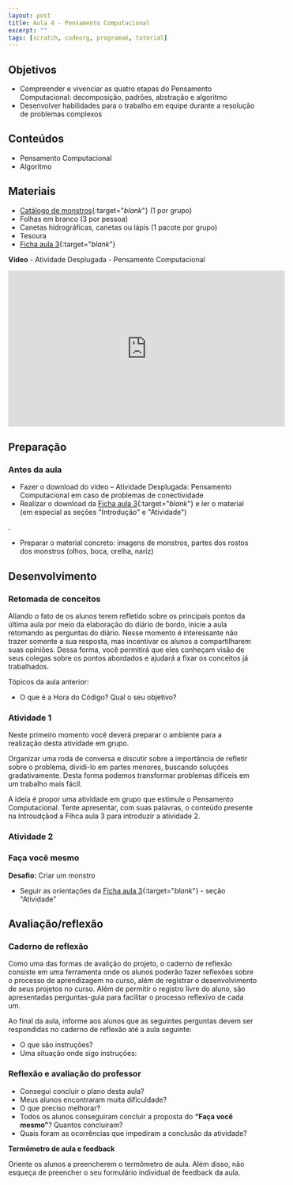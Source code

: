 ```yaml
---
layout: post
title: Aula 4 - Pensamento Computacional
excerpt: ""
tags: [scratch, codeorg, programaê, tutorial]
---
```


## Objetivos
 - Compreender e vivenciar as quatro etapas do Pensamento Computacional: decomposição, padrões, abstração e algoritmo
 - Desenvolver habilidades para o trabalho em equipe durante a resolução de problemas complexos

## Conteúdos
 - Pensamento Computacional
 - Algoritmo

## Materiais
 - [Catálogo de monstros](/blocos/pdf/CatalogoDeMonstros.pdf){:target="_blank_"}  (1 por grupo)
 - Folhas em branco (3 por pessoa)
 - Canetas hidrográficas, canetas ou lápis (1 pacote por grupo)
 - Tesoura
 - [Ficha aula 3](/blocos/pdf/Ficha%203-PensamentoComputacional.pdf){:target="_blank_"}

**Vídeo** - Atividade Desplugada - Pensamento Computacional

<iframe width="560" height="315" src="https://www.youtube.com/embed/injJWiSA0pw" frameborder="0" allowfullscreen></iframe>


## Preparação

### Antes da aula
 - Fazer o download do vídeo – Atividade Desplugada: Pensamento Computacional em caso de problemas de conectividade
 - Realizar o download da [Ficha aula 3](/blocos/pdf/Ficha%203-PensamentoComputacional.pdf){:target="_blank_"} e ler o material (em especial as seções "Introdução" e "Atividade")

.
 - Preparar o material concreto: imagens de monstros, partes dos rostos dos monstros (olhos, boca, orelha, nariz)

## Desenvolvimento

### Retomada de conceitos

Aliando o fato de os alunos terem refletido sobre os principais pontos da última aula por meio da elaboração do diário de bordo, inicie a aula retomando  as perguntas do diário. Nesse momento é interessante não trazer somente a sua resposta, mas incentivar os alunos a compartilharem suas opiniões. Dessa forma, você permitirá que eles conheçam visão de seus colegas sobre os pontos abordados e ajudará a fixar os conceitos já trabalhados.

Tópicos da aula anterior:
- O que é a Hora do Código? Qual o seu objetivo?

### Atividade 1
Neste primeiro momento você deverá preparar o ambiente para a realização desta atividade em grupo.

Organizar uma roda de conversa e discutir sobre a importância de refletir sobre o problema, dividi-lo em partes menores, buscando soluções gradativamente. Desta forma podemos transformar problemas difíceis em um trabalho mais fácil.

A ideia é propor uma atividade em grupo que estimule o Pensamento Computacional. Tente apresentar, com suas palavras, o conteúdo presente na Introudçãod a Fihca aula 3 para introduzir a atividade 2.

### Atividade 2


### Faça você mesmo

**Desafio:** Criar um monstro

 - Seguir as orientações da [Ficha aula 3](/blocos/pdf/Ficha%203-PensamentoComputacional.pdf){:target="_blank_"} - seção "Atividade"



## Avaliação/reflexão

### Caderno de reflexão

Como uma das formas de avalição do projeto, o caderno de reflexão consiste em uma ferramenta onde os alunos poderão fazer reflexões sobre o processo de aprendizagem no curso, além de registrar o desenvolvimento de seus projetos no curso.
Além de permitir o registro livre do aluno, são apresentadas perguntas-guia para facilitar o processo reflexivo de cada um.

Ao final da aula, informe aos alunos que as seguintes perguntas devem ser respondidas no caderno de reflexão até a aula seguinte:

- O que são instruções?
- Uma situação onde sigo instruções:

### Reflexão e avaliação do professor

 - Consegui concluir o plano desta aula?
 - Meus alunos encontraram muita dificuldade?
 - O que preciso melhorar?
 - Todos os alunos conseguiram concluir a proposta do **“Faça você mesmo”**? Quantos concluíram?
 - Quais foram as ocorrências que impediram a conclusão da atividade?

 **Termômetro de aula e feedback**

 Oriente os alunos a preencherem o termômetro de aula. Além disso, não esqueça de preencher o seu formulário individual de feedback da aula.
